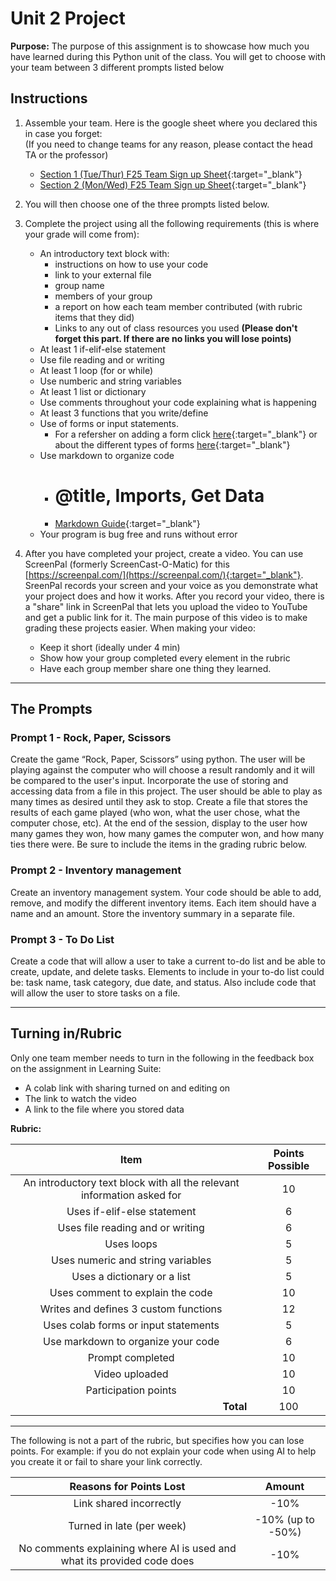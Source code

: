 #  Unit 2 Project

**Purpose:** The purpose of this assignment is to showcase how much you have learned during this Python unit of the class. You will get to choose with your team between 3 different prompts listed below

## Instructions

1. Assemble your team. Here is the google sheet where you declared this in case you forget:
</br>(If you need to change teams for any reason, please contact the head TA or the professor)

   - [Section 1 (Tue/Thur) F25 Team Sign up Sheet](https://docs.google.com/spreadsheets/d/12VCbgRsAJrJWk5hbK98ahBvKskItZlTTD7nFtJCSJCM/edit?gid=2018473579#gid=2018473579){:target="_blank"}
   - [Section 2 (Mon/Wed) F25 Team Sign up Sheet](https://docs.google.com/spreadsheets/d/1PwaCFo-o9sOVHv4-ttZSH_Glckj8CqV-4SZ03U7sJzw/edit?gid=2018473579#gid=2018473579){:target="_blank"}

2. You will then choose one of the three prompts listed below.

3. Complete the project using all the following requirements (this is where your grade will come from):

      - An introductory text block with:
        - instructions on how to use your code
        - link to your external file
        - group name
        - members of your group
        - a report on how each team member contributed (with rubric items that they did)
        - Links to any out of class resources you used **(Please don't forget this part. If there are no links you will lose points)**
      - At least 1 if-elif-else statement
      - Use file reading and or writing
      - At least 1 loop (for or while)
      - Use numberic and string variables 
      - At least 1 list or dictionary
      - Use comments throughout your code explaining what is happening
      - At least 3 functions that you write/define
      - Use of forms or input statements.
        - For a refersher on adding a form click [here](https://www.tutorialspoint.com/google_colab/google_colab_adding_forms.htm){:target="_blank"} or about the different types of forms [here](https://colab.research.google.com/notebooks/forms.ipynb){:target="_blank"}
      - Use markdown to organize code
        - # @title, Imports, Get Data
        - [Markdown Guide](https://colab.research.google.com/notebooks/markdown_guide.ipynb#scrollTo=Lhfnlq1Surtk){:target="_blank"}
      - Your program is bug free and runs without error

4. After you have completed your project, create a video. You can use ScreenPal (formerly ScreenCast-O-Matic) for this [https://screenpal.com/](https://screenpal.com/){:target="_blank"}. SreenPal records your screen and your voice as you demonstrate what your project does and how it works. After you record your video, there is a "share" link in ScreenPal that lets you upload the video to YouTube and get a public link for it.  The main purpose of this video is to make grading these projects easier. When making your video:
   - Keep it short (ideally under 4 min)
   - Show how your group completed every element in the rubric
   - Have each group member share one thing they learned. 

---

## The Prompts

### Prompt 1 - Rock, Paper, Scissors
Create the game “Rock, Paper, Scissors” using python. The user will be playing against the computer who will choose a result randomly and it will be compared to the user's input. Incorporate the use of storing and accessing data from a file in this project. The user should be able to play as many times as desired until they ask to stop. Create a file that stores the results of each game played (who won, what the user chose, what the computer chose, etc). At the end of the session, display to the user how many games they won, how many games the computer won, and how many ties there were. Be sure to include the items in the grading rubric below.

### Prompt 2 - Inventory management
Create an inventory management system. Your code should be able to add, remove, and modify the different inventory items. Each item should have a name and an amount. Store the inventory summary in a separate file.

### Prompt 3 - To Do List
Create a code that will allow a user to take a current to-do list and be able to create, update, and delete tasks.  Elements to include in your to-do list could be: task name, task category, due date, and status.  Also include code that will allow the user to store tasks on a file.  

---

## Turning in/Rubric

Only one team member needs to turn in the following in the feedback box on the assignment in Learning Suite:
   - A colab link with sharing turned on and editing on
   - The link to watch the video
   - A link to the file where you stored data

**Rubric:**

|                                      Item                                       | Points Possible |
|:-------------------------------------------------------------------------------:|:---------------:|
|     An introductory text block with all the relevant information asked for      |       10        |
|                           Uses if-elif-else statement                           |        6        |
|                        Uses file reading and or writing                         |        6        |
|                                   Uses loops                                    |        5        |
|                       Uses numeric and string  variables                        |        5        |
|                           Uses a dictionary or a list                           |        5        |
|                        Uses comment to explain the code                         |       10        |
|                      Writes and defines 3 custom functions                      |       12        |
|                      Uses colab forms or input statements                       |        5        |
|                       Use markdown to organize your code                        |        6        |
|                                Prompt completed                                 |       10        |
|                                 Video uploaded                                  |       10        |
|                              Participation points                               |       10        |
|                 <div style="text-align: right">**Total**</div>                  |       100       |

---

The following is not a part of the rubric, but specifies how you can lose points. For example: if you do not explain your code when using AI to help you create it or fail to share your link correctly.

|                       **Reasons for Points Lost**                       |    **Amount**     |  
|:-----------------------------------------------------------------------:|:-----------------:|
|                         Link shared incorrectly                         |       -10%        |
|                        Turned in late (per week)                        | -10% (up to -50%) |
| No comments explaining where AI is used and what its provided code does |       -10%        |